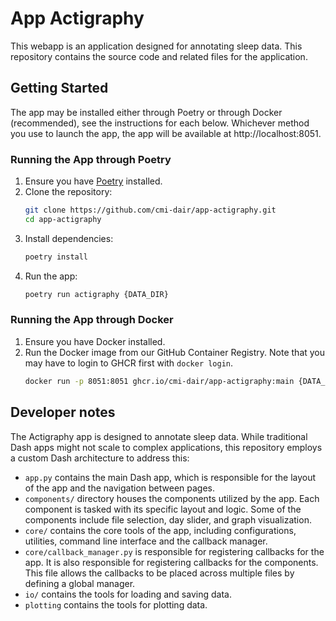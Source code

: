 # App Actigraphy

This webapp is an application designed for annotating sleep data. This repository contains the source code and related files for the application.

## Getting Started

The app may be installed either through Poetry or through Docker (recommended), see the instructions for each below. Whichever method you use to launch the app, the app will be available at http://localhost:8051.

### Running the App through Poetry

1. Ensure you have [Poetry](https://python-poetry.org/docs/) installed.
2. Clone the repository:
   ```bash
   git clone https://github.com/cmi-dair/app-actigraphy.git
   cd app-actigraphy
   ```
3. Install dependencies:
   ```bash
   poetry install
   ```
4. Run the app:
   ```bash
   poetry run actigraphy {DATA_DIR}
   ```

### Running the App through Docker

1. Ensure you have Docker installed.
2. Run the Docker image from our GitHub Container Registry. Note that you may have to login to GHCR first with `docker login`.
   ```bash
   docker run -p 8051:8051 ghcr.io/cmi-dair/app-actigraphy:main {DATA_DIR}
   ```

## Developer notes

The Actigraphy app is designed to annotate sleep data. While traditional Dash apps might not scale to complex applications, this repository employs a custom Dash architecture to address this:

- `app.py` contains the main Dash app, which is responsible for the layout of the app and the navigation between pages.
- `components/` directory houses the components utilized by the app. Each component is tasked with its specific layout and logic. Some of the components include file selection, day slider, and graph visualization.
- `core/` contains the core tools of the app, including configurations, utilities, command line interface and the callback manager.
- `core/callback_manager.py` is responsible for registering callbacks for the app. It is also responsible for registering callbacks for the components. This file allows the callbacks to be placed across multiple files by defining a global manager.
- `io/` contains the tools for loading and saving data.
- `plotting` contains the tools for plotting data.
